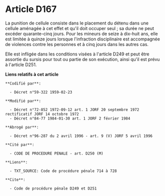 # Article D167

La punition de cellule consiste dans le placement du détenu dans une cellule aménagée à cet effet et qu'il doit occuper
seul ; sa durée ne peut excéder quarante-cinq jours. Pour les mineurs de seize à dix-huit ans, elle est limitée à quinze
jours lorsque l'infraction disciplinaire est accompagnée de violences contre les personnes et à cinq jours dans les autres
cas.

Elle est infligée dans les conditions visées à l'article D249 et peut être assortie du sursis pour tout ou partie de son
exécution, ainsi qu'il est prévu à l'article D251.

**Liens relatifs à cet article**

	**Codifié par**:

	  - Décret n°59-322 1959-02-23

	**Modifié par**:

	  - Décret n°72-852 1972-09-12 art. 1 JORF 20 septembre 1972 rectificatif JORF 14 octobre 1972
	  - Décret n°84-77 1984-01-30 art. 1 JORF 2 février 1984

	**Abrogé par**:

	  - Décret n°96-287 du 2 avril 1996 - art. 9 (V) JORF 5 avril 1996

	**Cité par**:

	  - CODE DE PROCEDURE PENALE - art. D250 (M)

	**Liens**:

	  - TXT_SOURCE: Code de procédure pénale 714 à 728

	**Cite**:

	  - Code de procédure pénale D249 et D251
